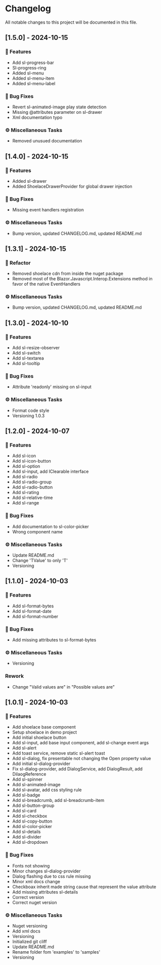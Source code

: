 # Changelog

All notable changes to this project will be documented in this file.

## [1.5.0] - 2024-10-15

### 🚀 Features

- Add sl-progress-bar
- Sl-progress-ring
- Added sl-menu
- Added sl-menu-item
- Added sl-menu-label

### 🐛 Bug Fixes

- Revert sl-animated-image play state detection
- Missing @attributes parameter on sl-drawer
- Xml documentation typo

### ⚙️ Miscellaneous Tasks

- Removed unusued documentation

## [1.4.0] - 2024-10-15

### 🚀 Features

- Added sl-drawer
- Added ShoelaceDrawerProvider for global drawer injection

### 🐛 Bug Fixes

- Missing event handlers registration

### ⚙️ Miscellaneous Tasks

- Bump version, updated CHANGELOG.md, updated README.md

## [1.3.1] - 2024-10-15

### 🚜 Refactor

- Removed shoelace cdn from inside the nuget package
- Removed most of the Blazor.Javascript.Interop.Extensions method in favor of the native EventHandlers

### ⚙️ Miscellaneous Tasks

- Bump version, updated CHANGELOG.md, updated README.md

## [1.3.0] - 2024-10-10

### 🚀 Features

- Add sl-resize-observer
- Add sl-switch
- Add sl-textarea
- Add sl-tooltip

### 🐛 Bug Fixes

- Attribute 'readonly' missing on sl-input

### ⚙️ Miscellaneous Tasks

- Format code style
- Versioning 1.0.3

## [1.2.0] - 2024-10-07

### 🚀 Features

- Add sl-icon
- Add sl-icon-button
- Add sl-option
- Add sl-input, add IClearable interface
- Add sl-radio
- Add sl-radio-group
- Add sl-radio-button
- Add sl-rating
- Add sl-relative-time
- Add sl-range

### 🐛 Bug Fixes

- Add documentation to sl-color-picker
- Wrong component name

### ⚙️ Miscellaneous Tasks

- Update README.md
- Change 'TValue' to only 'T'
- Versioning

## [1.1.0] - 2024-10-03

### 🚀 Features

- Add sl-format-bytes
- Add sl-format-date
- Add sl-format-number

### 🐛 Bug Fixes

- Add missing attributes to sl-format-bytes

### ⚙️ Miscellaneous Tasks

- Versioning

### Rework

- Change "Valid values are" in "Possible values are"

## [1.0.1] - 2024-10-03

### 🚀 Features

- Add shoelace base component
- Setup shoelace in demo project
- Add initial shoelace button
- Add sl-input, add base input component, add sl-change event args
- Add sl-alert
- Add toast service, remove static sl-alert toast
- Add sl-dialog, fix presentable not changing the Open property value
- Add initial sl-dialog-provider
- Fix sl-dialog-provider, add DialogService, add DialogResult, add DilaogReference
- Add sl-spinner
- Add sl-animated-image
- Add sl-avatar, add css styling rule
- Add sl-badge
- Add sl-breadcrumb, add sl-breadcrumb-item
- Add sl-button-group
- Add sl-card
- Add sl-checkbox
- Add sl-copy-button
- Add sl-color-picker
- Add sl-details
- Add sl-divider
- Add sl-dropdown

### 🐛 Bug Fixes

- Fonts not showing
- Minor changes sl-dialog-provider
- Dialog flashing due to css rule missing
- Minor xml docs change
- Checkboax inherit made string cause that represent the value attribute
- Add missing attributes sl-details
- Correct version
- Correct nuget version

### ⚙️ Miscellaneous Tasks

- Nuget versioning
- Add xml docs
- Versioning
- Initialized git cliff
- Update README.md
- Rename folder fom 'examples' to 'samples'
- Versioning

<!-- generated by git-cliff -->
